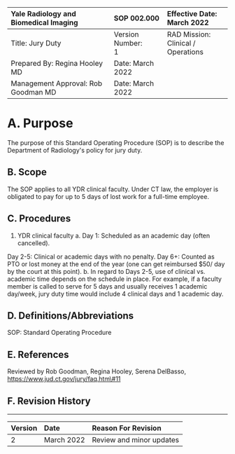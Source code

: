 | Yale Radiology and Biomedical Imaging | SOP 002.000 | Effective Date: <br> March 2022 |
| :-- | :-- | :-- |
| Title: Jury Duty | Version Number: <br> 1 | RAD Mission: Clinical / <br> Operations |
| Prepared By: Regina Hooley MD | Date: March 2022 |  |
| Management Approval: Rob Goodman MD | Date: March 2022 |  |

# A. Purpose 

The purpose of this Standard Operating Procedure (SOP) is to describe the Department of Radiology's policy for jury duty.

## B. Scope

The SOP applies to all YDR clinical faculty. Under CT law, the employer is obligated to pay for up to 5 days of lost work for a full-time employee.

## C. Procedures

1. YDR clinical faculty
a. Day 1: Scheduled as an academic day (often cancelled).

Day 2-5: Clinical or academic days with no penalty.
Day 6+: Counted as PTO or lost money at the end of the year (one can get reimbursed $\$ 50 /$ day by the court at this point).
b. In regard to Days 2-5, use of clinical vs. academic time depends on the schedule in place. For example, if a faculty member is called to serve for 5 days and usually receives 1 academic day/week, jury duty time would include 4 clinical days and 1 academic day.

## D. Definitions/Abbreviations

SOP: Standard Operating Procedure

## E. References

Reviewed by Rob Goodman, Regina Hooley, Serena DelBasso, https://www.jud.ct.gov/jury/faq.htm\#11

## F. Revision History

---

| Version | Date | Reason For Revision |
| :-- | :-- | :-- |
| 2 | March 2022 | Review and minor updates |